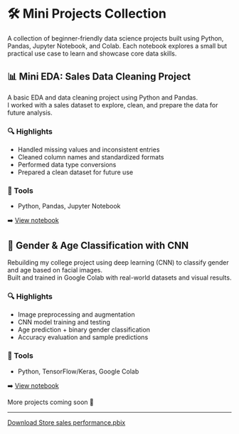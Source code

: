# 🛠️ Mini Projects Collection

A collection of beginner-friendly data science projects built using Python, Pandas, Jupyter Notebook, and Colab. Each notebook explores a small but practical use case to learn and showcase core data skills.


## 📊 Mini EDA: Sales Data Cleaning Project

A basic EDA and data cleaning project using Python and Pandas.  
I worked with a sales dataset to explore, clean, and prepare the data for future analysis.

### 🔍 Highlights
- Handled missing values and inconsistent entries
- Cleaned column names and standardized formats
- Performed data type conversions
- Prepared a clean dataset for future use

### 🧰 Tools
- Python, Pandas, Jupyter Notebook

➡️ [View notebook](./MiniSalesEda.ipynb)


## 🧠 Gender & Age Classification with CNN

Rebuilding my college project using deep learning (CNN) to classify gender and age based on facial images.  
Built and trained in Google Colab with real-world datasets and visual results.

### 🔍 Highlights
- Image preprocessing and augmentation
- CNN model training and testing
- Age prediction + binary gender classification
- Accuracy evaluation and sample predictions

### 🧰 Tools
- Python, TensorFlow/Keras, Google Colab

➡️ [View notebook](./Gender_&_Age_classification_.ipynb)


More projects coming soon 🚀

---

[Download Store sales performance.pbix](https://github.com/dtsri/silverlining/raw/e2e1488fec25884dfad132f936c9b5dbab70a6bf/Store%20sales%20performance.pbix)
